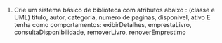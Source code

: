 1) Crie um sistema básico de biblioteca
com atributos abaixo : (classe e UML)
titulo, autor, categoria, numero de paginas, disponivel,
ativo 
E tenha como comportamentos:
exibirDetalhes,
emprestaLivro,
consultaDisponibilidade,
removerLivro,
renoverEmprestimo
